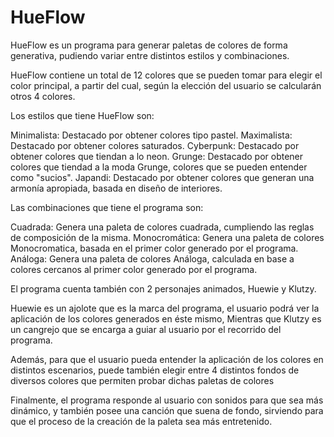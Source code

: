 # HueFlow
HueFlow es un programa para generar paletas de colores de forma generativa, pudiendo variar entre distintos estilos y combinaciones.

HueFlow contiene un total de 12 colores que se pueden tomar para elegir el color principal, a partir del cual, según la elección del usuario
se calcularán otros 4 colores.

Los estilos que tiene HueFlow son:

Minimalista: Destacado por obtener colores tipo pastel.
Maximalista: Destacado por obtener colores saturados.
Cyberpunk: Destacado por obtener colores que tiendan a lo neon.
Grunge: Destacado por obtener colores que tiendad a la moda Grunge, colores que se pueden entender como "sucios".
Japandi: Destacado por obtener colores que generan una armonía apropiada, basada en diseño de interiores.

Las combinaciones que tiene el programa son:

Cuadrada: Genera una paleta de colores cuadrada, cumpliendo las reglas de composición de la misma.
Monocromática: Genera una paleta de colores Monocromatica, basada en el primer color generado por el programa.
Análoga: Genera una paleta de colores Análoga, calculada en base a colores cercanos al primer color generado por el programa.

El programa cuenta también con 2 personajes animados, Huewie y Klutzy.

Huewie es un ajolote que es la marca del programa, el usuario podrá ver la aplicación de los colores generados en éste mismo,
Mientras que Klutzy es un cangrejo que se encarga a guiar al usuario por el recorrido del programa.

Además, para que el usuario pueda entender la aplicación de los colores en distintos escenarios, puede también elegir entre 4 distintos fondos de diversos colores que permiten probar dichas paletas de colores

Finalmente, el programa responde al usuario con sonidos para que sea más dinámico, y también posee una canción que suena de fondo, sirviendo para que el proceso de la creación de la paleta sea más entretenido.
